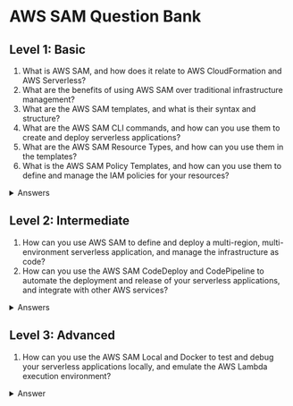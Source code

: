 # AWS SAM Question Bank

## Level 1: Basic

<ol>
<li>What is AWS SAM, and how does it relate to AWS CloudFormation and AWS Serverless?</li>
<li>What are the benefits of using AWS SAM over traditional infrastructure management?</li>
<li>What are the AWS SAM templates, and what is their syntax and structure?</li>
<li>What are the AWS SAM CLI commands, and how can you use them to create and deploy serverless applications?</li>
<li>What are the AWS SAM Resource Types, and how can you use them in the templates?</li>
<li>What is the AWS SAM Policy Templates, and how can you use them to define and manage the IAM policies for your resources?</li>
</ol>

<details>
<summary>Answers</summary>
<ol>
<li>AWS SAM (Serverless Application Model) is an open-source framework that extends AWS CloudFormation to simplify the deployment and management of serverless applications on AWS. AWS SAM provides a simplified syntax and model for defining serverless resources, such as AWS Lambda functions, Amazon API Gateway endpoints, Amazon DynamoDB tables, and Amazon S3 buckets, and can be used with the AWS SAM CLI (Command Line Interface) to package and deploy the serverless applications. AWS SAM also supports the integration with other AWS services and resources, such as AWS X-Ray, AWS CloudWatch, and AWS CodeDeploy, and provides templates and examples for common use cases and scenarios. AWS SAM is part of the AWS Serverless offering, which includes other services such as AWS Lambda, AWS Step Functions, and AWS EventBridge.</li>
<li>The benefits of using AWS SAM over traditional infrastructure management include faster development and deployment cycles, lower operational costs and overhead, better scalability and availability, and improved security and compliance. With AWS SAM, you can focus on the business logic and application code, and let AWS handle the infrastructure and runtime management. AWS SAM also provides features such as automatic scaling, fine-grained access control, and automatic backup and recovery, which can help you to optimize and streamline your serverless applications. Additionally, AWS SAM can be integrated with other AWS services and third-party tools, and can be extended and customized to meet your specific requirements and constraints.</li>
<li>AWS SAM templates are JSON or YAML documents that define the resources and properties of a serverless application, using the AWS SAM model and syntax. AWS SAM templates consist of sections such as Resources, Parameters, Outputs, and Transform, and can include references to other AWS CloudFormation templates and parameters. AWS SAM templates are used with the AWS SAM CLI and the AWS CloudFormation service to create and deploy the serverless applications, and can be customized and extended with macros and plugins. Here is an example of a simple AWS SAM template that defines an AWS Lambda function: </li>

```yaml
Transform: 'AWS::Serverless-2016-10-31'
Resources:
  MyFunction:
    Type: 'AWS::Serverless::Function'
    Properties:
      CodeUri: .
      Handler: index.handler
      Runtime: nodejs16.x
```

<li>AWS SAM CLI commands are a set of command-line tools that allow you to create, package, and deploy serverless applications using AWS SAM templates and the AWS CloudFormation service. AWS SAM CLI commands include sam init to create a new serverless application, sam build to build the application artifacts and dependencies, sam package to create a package of the application and its resources, and sam deploy to deploy the package to an AWS account or region. Other AWS SAM CLI commands include sam local to run and test the serverless application locally, sam logs to view the logs and metrics of the application, and sam validate to validate the AWS SAM template syntax and semantics.</li>
<li>AWS SAM Resource Types are predefined types of serverless resources that can be used in the AWS SAM templates, such as AWS::Serverless::Function, AWS::Serverless::Api, AWS::Serverless::SimpleTable, and AWS::Serverless::StateMachine. AWS SAM Resource Types provide a simplified and standard way of defining and configuring the serverless resources, and can be customized and extended with additional properties and parameters. AWS SAM Resource Types are also supported by the AWS CloudFormation service, and can be used in combination with other CloudFormation resources and templates.</li>
<li>AWS SAM Policy Templates are predefined templates for the AWS Identity and Access Management (IAM) policies that can be used to grant or restrict the permissions and access of the serverless resources created by AWS SAM. AWS SAM Policy Templates include templates for commonly used permissions, such as S3 read-only access, DynamoDB read-write access, and CloudWatch log access. AWS SAM Policy Templates provide a standardized and secure way of managing the IAM policies and roles for the serverless applications, and can be customized and extended with additional policies and permissions.</li>
</ol>
</details>

## Level 2: Intermediate

<ol>
<li>How can you use AWS SAM to define and deploy a multi-region, multi-environment serverless application, and manage the infrastructure as code?</li>
<li>How can you use the AWS SAM CodeDeploy and CodePipeline to automate the deployment and release of your serverless applications, and integrate with other AWS services?</li>
</ol>

<details>
<summary>Answers</summary>
<ol>
<li>To define and deploy a multi-region, multi-environment serverless application with AWS SAM, you can use the AWS SAM templates, the AWS CloudFormation service, and the AWS CodePipeline and AWS CodeDeploy services. You can create multiple AWS SAM templates for each region or environment, and use the AWS CloudFormation StackSets or Nested Stacks to deploy the templates to the corresponding accounts and regions. You can also use the AWS CodePipeline and AWS CodeDeploy to automate the deployment and testing of the application across multiple stages, such as development, staging, and production, and to integrate with other AWS services and resources, such as AWS CodeCommit, AWS CodeBuild, and AWS X-Ray.</li>
<li>To automate the deployment and release of your serverless applications and integrate with other AWS services with AWS SAM CodeDeploy and CodePipeline, you can use the AWS SAM templates and the AWS CodeDeploy and CodePipeline services. You can create AWS SAM templates that define the deployment groups and strategies, and use the AWS CodeDeploy to package and deploy the application artifacts and resources. You can also use the AWS CodePipeline to automate the continuous integration and delivery (CI/CD) pipeline, and to trigger the deployments and tests based on various criteria and events. Finally, you can use the AWS CloudFormation and AWS S3 as the deployment targets and sources, and to store and version the application artifacts and configurations.</li>
</ol>
</details>

## Level 3: Advanced

<ol>
<li>How can you use the AWS SAM Local and Docker to test and debug your serverless applications locally, and emulate the AWS Lambda execution environment?</li>
</ol>

<details>
<summary>Answer</summary>
<ol>
<li>To test and debug your serverless applications locally with AWS SAM Local and Docker, you can use the AWS SAM CLI and the Docker command line. You can create a Docker image that emulates the AWS Lambda execution environment, and use the AWS SAM CLI to run and test the application inside the container. You can also use the AWS SAM CLI to customize and configure the container settings and parameters, and to simulate various events and scenarios. Finally, you can use the Docker networking and volumes to connect the container to other AWS services and resources, such as AWS S3, AWS DynamoDB, and AWS RDS, and to test the application interactions and integrations.</li>
</ol>
</details>
